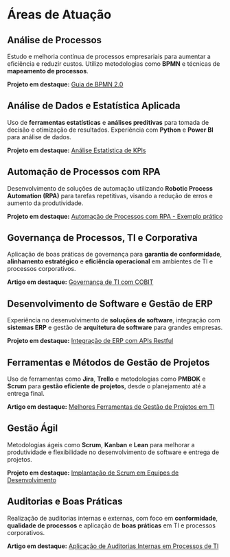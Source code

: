 # Áreas de Atuação

## Análise de Processos

Estudo e melhoria contínua de processos empresariais para aumentar a eficiência e reduzir custos. Utilizo metodologias como **BPMN** e técnicas de **mapeamento de processos**.

**Projeto em destaque:** [Guia de BPMN 2.0](https://github.com/LucasLiachi/guia-bpmn)

## Análise de Dados e Estatística Aplicada

Uso de **ferramentas estatísticas** e **análises preditivas** para tomada de decisão e otimização de resultados. Experiência com **Python** e **Power BI** para análise de dados.

**Projeto em destaque:** [Análise Estatística de KPIs](https://github.com/LucasLiachi/analise-kpi)

## Automação de Processos com RPA

Desenvolvimento de soluções de automação utilizando **Robotic Process Automation (RPA)** para tarefas repetitivas, visando a redução de erros e aumento da produtividade.

**Projeto em destaque:** [Automação de Processos com RPA - Exemplo prático](https://github.com/LucasLiachi/rpa-example)

## Governança de Processos, TI e Corporativa

Aplicação de boas práticas de governança para **garantia de conformidade**, **alinhamento estratégico** e **eficiência operacional** em ambientes de TI e processos corporativos.

**Artigo em destaque:** [Governança de TI com COBIT](https://www.linkedin.com/pulse/governanca-de-ti-com-cobit-lucas-liachi)

## Desenvolvimento de Software e Gestão de ERP

Experiência no desenvolvimento de **soluções de software**, integração com **sistemas ERP** e gestão de **arquitetura de software** para grandes empresas.

**Projeto em destaque:** [Integração de ERP com APIs Restful](https://github.com/LucasLiachi/integracao-erp)

## Ferramentas e Métodos de Gestão de Projetos

Uso de ferramentas como **Jira**, **Trello** e metodologias como **PMBOK** e **Scrum** para **gestão eficiente de projetos**, desde o planejamento até a entrega final.

**Artigo em destaque:** [Melhores Ferramentas de Gestão de Projetos em TI](https://www.linkedin.com/pulse/melhores-ferramentas-de-gestao-de-projetos-lucas-liachi)

## Gestão Ágil

Metodologias ágeis como **Scrum**, **Kanban** e **Lean** para melhorar a produtividade e flexibilidade no desenvolvimento de software e entrega de projetos.

**Projeto em destaque:** [Implantação de Scrum em Equipes de Desenvolvimento](https://github.com/LucasLiachi/scrum-implantation)

## Auditorias e Boas Práticas

Realização de auditorias internas e externas, com foco em **conformidade**, **qualidade de processos** e aplicação de **boas práticas** em TI e processos corporativos.

**Artigo em destaque:** [Aplicação de Auditorias Internas em Processos de TI](https://www.linkedin.com/pulse/aplicacao-de-auditorias-internas-lucas-liachi)
